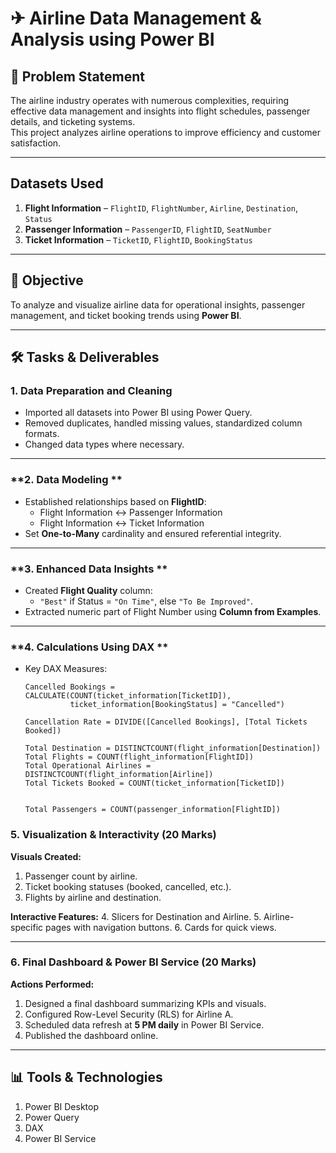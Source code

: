 # ✈ Airline Data Management & Analysis using Power BI

## 📌 Problem Statement
The airline industry operates with numerous complexities, requiring effective data management and insights into flight schedules, passenger details, and ticketing systems.  
This project analyzes airline operations to improve efficiency and customer satisfaction.

---

##   Datasets Used
1. **Flight Information** – `FlightID`, `FlightNumber`, `Airline`, `Destination`, `Status`
2. **Passenger Information** – `PassengerID`, `FlightID`, `SeatNumber`
3. **Ticket Information** – `TicketID`, `FlightID`, `BookingStatus`

---

## 🎯 Objective
To analyze and visualize airline data for operational insights, passenger management, and ticket booking trends using **Power BI**.

---

## 🛠 Tasks & Deliverables

### **1. Data Preparation and Cleaning**
- Imported all datasets into Power BI using Power Query.
- Removed duplicates, handled missing values, standardized column formats.
- Changed data types where necessary.

---

### **2. Data Modeling **
- Established relationships based on **FlightID**:
  - Flight Information ↔ Passenger Information
  - Flight Information ↔ Ticket Information
- Set **One-to-Many** cardinality and ensured referential integrity.

---

### **3. Enhanced Data Insights **
- Created **Flight Quality** column:
  - `"Best"` if Status = `"On Time"`, else `"To Be Improved"`.
- Extracted numeric part of Flight Number using **Column from Examples**.

---

### **4. Calculations Using DAX **
- Key DAX Measures:
  ```DAX
  Cancelled Bookings =
  CALCULATE(COUNT(ticket_information[TicketID]),
            ticket_information[BookingStatus] = "Cancelled")

  Cancellation Rate = DIVIDE([Cancelled Bookings], [Total Tickets Booked])

  Total Destination = DISTINCTCOUNT(flight_information[Destination])
  Total Flights = COUNT(flight_information[FlightID])
  Total Operational Airlines = DISTINCTCOUNT(flight_information[Airline])
  Total Tickets Booked = COUNT(ticket_information[TicketID])

  
  Total Passengers = COUNT(passenger_information[FlightID])

### **5. Visualization & Interactivity (20 Marks)**

**Visuals Created:**
1. Passenger count by airline.
2. Ticket booking statuses (booked, cancelled, etc.).
3. Flights by airline and destination.

**Interactive Features:**
4. Slicers for Destination and Airline.
5. Airline-specific pages with navigation buttons.
6. Cards for quick views.

---

### **6. Final Dashboard & Power BI Service (20 Marks)**

**Actions Performed:**
1. Designed a final dashboard summarizing KPIs and visuals.
2. Configured Row-Level Security (RLS) for Airline A.
3. Scheduled data refresh at **5 PM daily** in Power BI Service.
4. Published the dashboard online.

---

## 📊 Tools & Technologies
1. Power BI Desktop  
2. Power Query  
3. DAX  
4. Power BI Service

  

